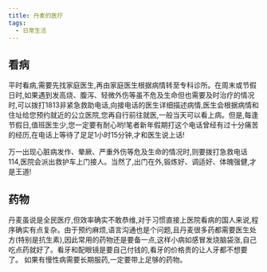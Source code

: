 ```yaml
---
title: 丹麦的医疗
tags:
  - 日常生活
---
```


## 看病
平时看病,需要先找家庭医生,再由家庭医生根据病情转至专科诊所。在周末或节假日时,如果遇到发高烧、腹泻、轻微外伤等虽不危及生命但也需要及时治疗的情况时,可以拨打1813非紧急救助电话,向接电话的医生详细描述病情,医生会根据病情和住址给您预约就近的公立医院,您再自行前往就医,一般当天可以看上病。但是,每逢节假日,值班医生少,您一定要有耐心哟!笔者新年假期打这个电话曾经有过十分痛苦的经历,在电话上等待了足足1小时15分钟,才和医生说上话!

万一出现心脏病发作、晕厥、严重外伤等危及生命的情况时,则要拨打急救电话114,医院会派出救护车上门接人。当然了,出门在外,锻炼好、调适好、体魄强健,才是王道!

## 药物
丹麦虽说是全民医疗,但效率确实不敢恭维,对于习惯直接上医院看病的国人来说,程序确实有点复杂。由于预约麻烦,语言沟通也是个问题,且丹麦很多药都需要医生处方(特别是抗生素),因此常用的药物还是要备一点,这样小病如感冒发烧脑袋涨,自己吃点药就好了。看牙和配眼镜是要自己付钱的,看牙的价格贵的让人牙都不想要了。 如果有慢性病需要长期服药,一定要带上足够的药物。
